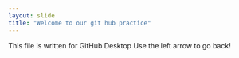 ```yaml
---
layout: slide
title: "Welcome to our git hub practice"
---
```

This file is written for GitHub Desktop
Use the left arrow to go back!
